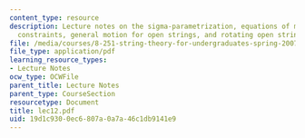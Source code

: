 ```yaml
---
content_type: resource
description: Lecture notes on the sigma-parametrization, equations of motion and Virasoro
  constraints, general motion for open strings, and rotating open strings.
file: /media/courses/8-251-string-theory-for-undergraduates-spring-2007/19d1c9300ec6807a0a7a46c1db9141e9_lec12.pdf
file_type: application/pdf
learning_resource_types:
- Lecture Notes
ocw_type: OCWFile
parent_title: Lecture Notes
parent_type: CourseSection
resourcetype: Document
title: lec12.pdf
uid: 19d1c930-0ec6-807a-0a7a-46c1db9141e9
---
```

